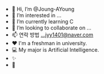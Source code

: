 - 👋 Hi, I’m @Joung-AYoung
- 👀 I’m interested in ...
- 🌱 I’m currently learning C
- 💞️ I’m looking to collaborate on ...
- 📫 연락 방법 ...jyy1401@naver.com
- ❤️ I'm a freshman in university.
- 💻 My major is Artificial Intelligence.
- ✨
- 🥇

<!---
joung-Ayoung/joung-Ayoung is a ✨ special ✨ repository because its `README.md` (this file) appears on your GitHub profile.
You can click the Preview link to take a look at your changes.
--->
